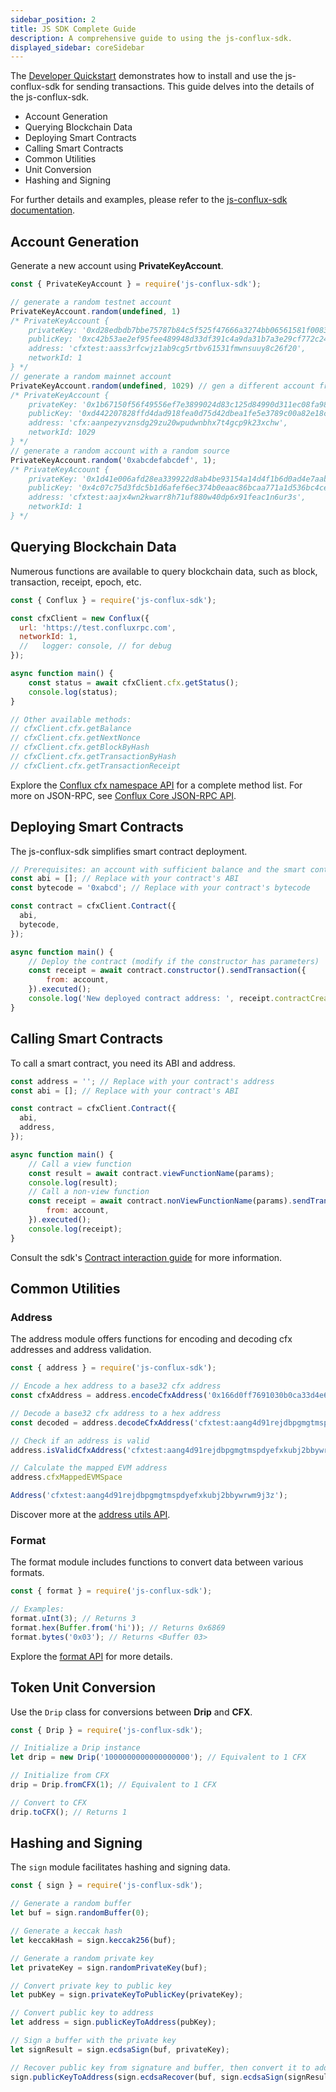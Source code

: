 ```yaml
---
sidebar_position: 2
title: JS SDK Complete Guide
description: A comprehensive guide to using the js-conflux-sdk.
displayed_sidebar: coreSidebar
---
```


The [Developer Quickstart](../core-developer-quickstart.md) demonstrates how to install and use the js-conflux-sdk for sending transactions. This guide delves into the details of the js-conflux-sdk.

- Account Generation
- Querying Blockchain Data
- Deploying Smart Contracts
- Calling Smart Contracts
- Common Utilities
- Unit Conversion
- Hashing and Signing

For further details and examples, please refer to the [js-conflux-sdk documentation](https://confluxnetwork.gitbook.io/js-conflux-sdk).

## Account Generation

Generate a new account using **PrivateKeyAccount**.

```javascript
const { PrivateKeyAccount } = require('js-conflux-sdk');

// generate a random testnet account
PrivateKeyAccount.random(undefined, 1)
/* PrivateKeyAccount {
    privateKey: '0xd28edbdb7bbe75787b84c5f525f47666a3274bb06561581f00839645f3c26f66',
    publicKey: '0xc42b53ae2ef95fee489948d33df391c4a9da31b7a3e29cf772c24eb42f74e94ab3bfe00bf29a239c17786a5b921853b7c5344d36694db43aa849e401f91566a5',
    address: 'cfxtest:aass3rfcwjz1ab9cg5rtbv61531fmwnsuuy8c26f20',
    networkId: 1
} */
// generate a random mainnet account
PrivateKeyAccount.random(undefined, 1029) // gen a different account from above
/* PrivateKeyAccount {
    privateKey: '0x1b67150f56f49556ef7e3899024d83c125d84990d311ec08fa98aa1433bc0f53',
    publicKey: '0xd442207828ffd4dad918fea0d75d42dbea1fe5e3789c00a82e18ce8229714eae3f70b12f2f1abd795ad3e5c52a5a597289eb5096548438c233431f498b47b9a6',
    address: 'cfx:aanpezyvznsdg29zu20wpudwnbhx7t4gcp9k23xchw',
    networkId: 1029
} */
// generate a random account with a random source
PrivateKeyAccount.random('0xabcdefabcdef', 1);
/* PrivateKeyAccount {
    privateKey: '0x1d41e006afd28ea339922d8ab4be93154a14d4f1b6d0ad4e7aabf807e7536a5f',
    publicKey: '0x4c07c75d3fdc5b1d6afef6ec374b0eaac86bcaa771a1d536bc4ce6f111b1c60e414b370e4cf31bf7770ae6818a3518c485398a43857d9053153f6eb4f5644a90',
    address: 'cfxtest:aajx4wn2kwarr8h71uf880w40dp6x91feac1n6ur3s',
    networkId: 1
} */
```

## Querying Blockchain Data

Numerous functions are available to query blockchain data, such as block, transaction, receipt, epoch, etc.

```javascript
const { Conflux } = require('js-conflux-sdk');

const cfxClient = new Conflux({
  url: 'https://test.confluxrpc.com',
  networkId: 1,
  //   logger: console, // for debug
});

async function main() {
    const status = await cfxClient.cfx.getStatus();
    console.log(status);
}

// Other available methods:
// cfxClient.cfx.getBalance
// cfxClient.cfx.getNextNonce
// cfxClient.cfx.getBlockByHash
// cfxClient.cfx.getTransactionByHash
// cfxClient.cfx.getTransactionReceipt
```

Explore the [Conflux cfx namespace API](https://github.com/Conflux-Chain/js-conflux-sdk/blob/v2/docs/api/Conflux.md) for a complete method list. For more on JSON-RPC, see [Conflux Core JSON-RPC API](../build/json-rpc/).

## Deploying Smart Contracts

The js-conflux-sdk simplifies smart contract deployment.

```javascript
// Prerequisites: an account with sufficient balance and the smart contract's bytecode and ABI from solc or hardhat
const abi = []; // Replace with your contract's ABI
const bytecode = '0xabcd'; // Replace with your contract's bytecode

const contract = cfxClient.Contract({
  abi,
  bytecode,
});

async function main() {
    // Deploy the contract (modify if the constructor has parameters)
    const receipt = await contract.constructor().sendTransaction({
        from: account,
    }).executed();
    console.log('New deployed contract address: ', receipt.contractCreated);
}
```

## Calling Smart Contracts

To call a smart contract, you need its ABI and address.

```javascript
const address = ''; // Replace with your contract's address
const abi = []; // Replace with your contract's ABI

const contract = cfxClient.Contract({
  abi,
  address,
});

async function main() {
    // Call a view function
    const result = await contract.viewFunctionName(params);
    console.log(result);
    // Call a non-view function
    const receipt = await contract.nonViewFunctionName(params).sendTransaction({
        from: account,
    }).executed();
    console.log(receipt);
}
```

Consult the sdk's [Contract interaction guide](https://confluxnetwork.gitbook.io/js-conflux-sdk/docs/interact_with_contract) for more information.

## Common Utilities

### Address

The address module offers functions for encoding and decoding cfx addresses and address validation.

```javascript
const { address } = require('js-conflux-sdk');

// Encode a hex address to a base32 cfx address
const cfxAddress = address.encodeCfxAddress('0x166d0ff7691030b0ca33d4e60e842cd300a3010d', 1);

// Decode a base32 cfx address to a hex address
const decoded = address.decodeCfxAddress('cfxtest:aang4d91rejdbpgmgtmspdyefxkubj2bbywrwm9j3z');

// Check if an address is valid
address.isValidCfxAddress('cfxtest:aang4d91rejdbpgmgtmspdyefxkubj2bbywrwm9j3z'); // Returns true

// Calculate the mapped EVM address
address.cfxMappedEVMSpace

Address('cfxtest:aang4d91rejdbpgmgtmspdyefxkubj2bbywrwm9j3z');
```

Discover more at the [address utils API](https://github.com/Conflux-Chain/js-conflux-sdk/blob/v2/docs/api/util/address.md).

### Format

The format module includes functions to convert data between various formats.

```javascript
const { format } = require('js-conflux-sdk');

// Examples:
format.uInt(3); // Returns 3
format.hex(Buffer.from('hi')); // Returns 0x6869
format.bytes('0x03'); // Returns <Buffer 03>
```

Explore the [format API](https://github.com/Conflux-Chain/js-conflux-sdk/blob/v2/docs/api/util/format.md) for more details.

## Token Unit Conversion

Use the `Drip` class for conversions between **Drip** and **CFX**.

```javascript
const { Drip } = require('js-conflux-sdk');

// Initialize a Drip instance
let drip = new Drip('1000000000000000000'); // Equivalent to 1 CFX

// Initialize from CFX
drip = Drip.fromCFX(1); // Equivalent to 1 CFX

// Convert to CFX
drip.toCFX(); // Returns 1
```

## Hashing and Signing

The `sign` module facilitates hashing and signing data.

```js
const { sign } = require('js-conflux-sdk');

// Generate a random buffer
let buf = sign.randomBuffer(0);

// Generate a keccak hash
let keccakHash = sign.keccak256(buf);

// Generate a random private key
let privateKey = sign.randomPrivateKey(buf);

// Convert private key to public key
let pubKey = sign.privateKeyToPublicKey(privateKey);

// Convert public key to address
let address = sign.publicKeyToAddress(pubKey);

// Sign a buffer with the private key
let signResult = sign.ecdsaSign(buf, privateKey);

// Recover public key from signature and buffer, then convert it to address
sign.publicKeyToAddress(sign.ecdsaRecover(buf, sign.ecdsaSign(signResult, privateKey)))
```
